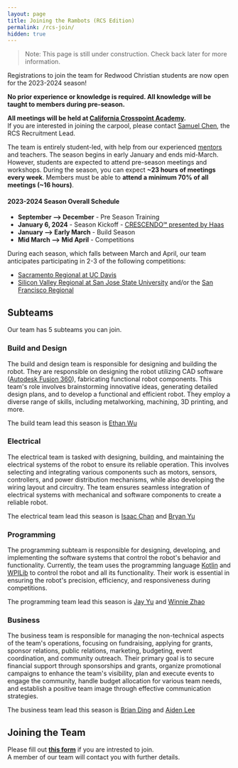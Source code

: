 ```yaml
---
layout: page
title: Joining the Rambots (RCS Edition)
permalink: /rcs-join/
hidden: true
---
```

> Note: This page is still under construction. Check back later for more information.

Registrations to join the team for Redwood Christian students are now open for the 2023-2024 season!

**No prior experience or knowledge is required. All knowledge will be taught to members during pre-season.**

**All meetings will be held at [California Crosspoint Academy](https://crosspointacademy.org).**<br>
If you are interested in joining the carpool, please contact [Samuel Chen](/leadership/schen), the RCS Recruitment Lead.

The team is entirely student-led, with help from our experienced [mentors](/members#mentors) and teachers. The season begins in early January and ends mid-March. However, students are expected to attend pre-season meetings and workshops. During the season, you can expect **~23 hours of meetings every week**. Members must be able to **attend a minimum 70% of all meetings (~16 hours)**.

#### 2023-2024 Season Overall Schedule
- **September --> December** - Pre Season Training
- **January 6, 2024** - Season Kickoff - [CRESCENDO℠ presented by Haas](https://www.firstinspires.org/robotics/frc/game-and-season)
- **January --> Early March** - Build Season
- **Mid March --> Mid April** - Competitions

During each season, which falls between March and April, our team anticipates participating in 2-3 of the following competitions:

- [Sacramento Regional at UC Davis](https://cafirst.org/frc/sacramento/)
- [Silicon Valley Regional at San Jose State University](https://cafirst.org/frc/siliconvalley/) and/or the [San Francisco Regional](https://cafirst.org/frc/sanfrancisco/)

## Subteams

Our team has 5 subteams you can join.

### Build and Design

The build and design team is responsible for designing and building the robot. They are responsible on designing the robot utilizing CAD software ([Autodesk Fusion 360](https://www.autodesk.com/products/fusion-360/overview)), fabricating functional robot components. This team's role involves brainstorming innovative ideas, generating detailed design plans, and to develop a functional and efficient robot. They employ a diverse range of skills, including metalworking, machining, 3D printing, and more.

The build team lead this season is [Ethan Wu](/leadership/ewu)

### Electrical

The electrical team is tasked with designing, building, and maintaining the electrical systems of the robot to ensure its reliable operation. This involves selecting and integrating various components such as motors, sensors, controllers, and power distribution mechanisms, while also developing the wiring layout and circuitry. The team ensures seamless integration of electrical systems with mechanical and software components to create a reliable robot.

The electrical team lead this season is [Isaac Chan](/leadership/ichan) and [Bryan Yu](/leadership/byu)

### Programming

The programming subteam is responsible for designing, developing, and implementing the software systems that control the robot's behavior and functionality. Currently, the team uses the programming language [Kotlin](https://kotlinlang.org/) and [WPILib](https://github.com/wpilibsuite/allwpilib) to control the robot and all its functionality. Their work is essential in ensuring the robot's precision, efficiency, and responsiveness during competitions.

The programming team lead this season is [Jay Yu](/leadership/jyu) and [Winnie Zhao](/leadership/wzhao)

### Business

The business team is responsible for managing the non-technical aspects of the team's operations, focusing on fundraising, applying for grants, sponsor relations, public relations, marketing, budgeting, event coordination, and community outreach. Their primary goal is to secure financial support through sponsorships and grants, organize promotional campaigns to enhance the team's visibility, plan and execute events to engage the community, handle budget allocation for various team needs, and establish a positive team image through effective communication strategies.

The business team lead this season is [Brian Ding](/leadership/bding) and [Aiden Lee](/leadership/alee)

## Joining the Team
Please fill out **[this form](https://forms.office.com/r/fACbpvaMXD)** if you are intrested to join.<br>
A member of our team will contact you with further details.